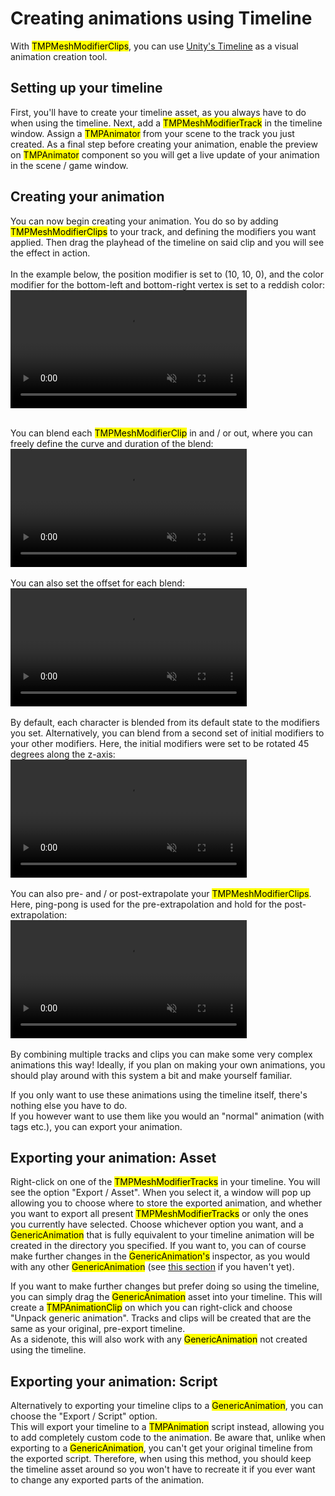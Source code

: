 <link rel="stylesheet" type="text/css" href="../styles.css">

# Creating animations using Timeline
With <mark class="markstyle">TMPMeshModifierClips</mark>, you can use [Unity's Timeline](https://docs.unity3d.com/Packages/com.unity.timeline@1.2/manual/index.html) as a visual animation creation tool.

## Setting up your timeline
First, you'll have to create your timeline asset, as you always have to do when using the timeline.
Next, add a <mark class="markstyle">TMPMeshModifierTrack</mark> in the timeline window. Assign a <mark class="markstyle">TMPAnimator</mark> from your scene to the track you just created.
As a final step before creating your animation, enable the preview on <mark class="markstyle">TMPAnimator</mark> component so you will get a live update of your animation in the scene / game window.

## Creating your animation
You can now begin creating your animation. You do so by adding <mark class="markstyle">TMPMeshModifierClips</mark> to your track, and defining the modifiers you want applied. Then drag the playhead of the timeline on said clip and you will see the effect in action.  
<br/>
In the example below, the position modifier is set to (10, 10, 0), and the color modifier for the bottom-left and bottom-right vertex is set to a reddish color:
<br/>
<video style="min-width: 300px; max-width: 2000px; width:75%; height:auto;" src="../videos/timeline/timeline_example_1.mp4" width="320" height="240" autoplay loop muted>
  Your browser does not support the video tag.
</video>

<br/>
You can blend each <mark class="markstyle">TMPMeshModifierClip</mark> in and / or out, where you can freely define the curve and duration of the blend:
<video style="min-width: 300px; max-width: 2000px; width:75%; height:auto;" src="../videos/timeline/timeline_example_2.mp4" width="320" height="240" autoplay loop muted>
  Your browser does not support the video tag.
</video>  

  
<br/>
<br/>
You can also set the offset for each blend:

<video style="min-width: 300px; max-width: 2000px; width:75%; height:auto;" src="../videos/timeline/timeline_example_3.mp4" width="320" height="240" autoplay loop muted>
  Your browser does not support the video tag.
</video>  

  
<br/>
<br/>
By default, each character is blended from its default state to the modifiers you set. Alternatively, you can blend from a second set of initial modifiers to your other modifiers.  
Here, the initial modifiers were set to be rotated 45 degrees along the z-axis:

<video style="min-width: 300px; max-width: 2000px; width:75%; height:auto;" src="../videos/timeline/timeline_example_4.mp4" width="320" height="240" autoplay loop muted>
  Your browser does not support the video tag.
</video>  

  
<br/>
<br/>
You can also pre- and / or post-extrapolate your <mark class="markstyle">TMPMeshModifierClips</mark>.  
Here, ping-pong is used for the pre-extrapolation and hold for the post-extrapolation:
<br/>

<video style="min-width: 300px; max-width: 2000px; width:75%; height:auto;" src="../videos/timeline/timeline_example_5.mp4" width="320" height="240" autoplay loop muted>
  Your browser does not support the video tag.
</video>  


  
<br/>
<br/>
By combining multiple tracks and clips you can make some very complex animations this way!  
Ideally, if you plan on making your own animations, you should play around with this system a bit and make yourself familiar.

If you only want to use these animations using the timeline itself, there's nothing else you have to do.  
If you however want to use them like you would an "normal" animation (with tags etc.), you can export your animation.

## Exporting your animation: Asset
Right-click on one of the <mark class="markstyle">TMPMeshModifierTracks</mark> in your timeline. You will see the option "Export / Asset".
When you select it, a window will pop up allowing you to choose where to store the exported animation, and whether you want to export all present <mark class="markstyle">TMPMeshModifierTracks</mark> or only the ones you currently have selected.
Choose whichever option you want, and a <mark class="markstyle">GenericAnimation</mark> that is fully equivalent to your timeline animation will be created in the directory you specified.
If you want to, you can of course make further changes in the <mark class="markstyle">GenericAnimation's</mark> inspector, as you would with any other <mark class="markstyle">GenericAnimation</mark> (see [this section](genericanimations.html) if you haven't yet).
  
If you want to make further changes but prefer doing so using the timeline, you can simply drag the <mark class="markstyle">GenericAnimation</mark> asset into your timeline. 
This will create a <mark class="markstyle">TMPAnimationClip</mark> on which you can right-click and choose "Unpack generic animation". Tracks and clips will be created that are the same as your original, pre-export timeline.  
As a sidenote, this will also work with any <mark class="markstyle">GenericAnimation</mark> not created using the timeline.  

## Exporting your animation: Script
Alternatively to exporting your timeline clips to a <mark class="markstyle">GenericAnimation</mark>, you can choose the "Export / Script" option.  
This will export your timeline to a <mark class="markstyle">TMPAnimation</mark> script instead, allowing you to add completely custom code to the animation.
Be aware that, unlike when exporting to a <mark class="markstyle">GenericAnimation</mark>, you can't get your original timeline from the exported script. 
Therefore, when using this method, you should keep the timeline asset around so you won't have to recreate it if you ever want to change any exported parts of the animation.